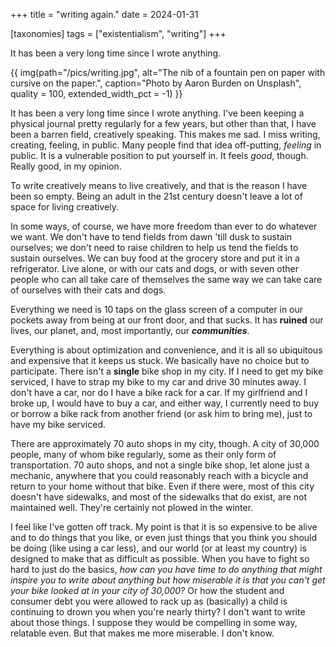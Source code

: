 +++
title = "writing again."
date = 2024-01-31

[taxonomies]
tags = ["existentialism", "writing"]
+++

It has been a very long time since I wrote anything.

<!-- more -->

{{ img(path="/pics/writing.jpg", alt="The nib of a fountain pen on paper with cursive on the paper.", caption="Photo by Aaron Burden on Unsplash", quality = 100, extended_width_pct = -1) }}

It has been a very long time since I wrote anything. I've been keeping a physical journal pretty regularly for a few years, but other than that, I have been a barren field, creatively speaking. This makes me sad. I miss writing, creating, feeling, in public. Many people find that idea off-putting, _feeling_ in public. It is a vulnerable position to put yourself in. It feels _good_, though. Really good, in my opinion.

To write creatively means to live creatively, and that is the reason I have been so empty. Being an adult in the 21st century doesn't leave a lot of space for living creatively.

In some ways, of course, we have more freedom than ever to do whatever we want. We don't have to tend fields from dawn 'till dusk to sustain ourselves; we don't need to raise children to help us tend the fields to sustain ourselves. We can buy food at the grocery store and put it in a refrigerator. Live alone, or with our cats and dogs, or with seven other people who can all take care of themselves the same way we can take care of ourselves with their cats and dogs.

Everything we need is 10 taps on the glass screen of a computer in our pockets away from being at our front door, and that sucks. It has **ruined** our lives, our planet, and, most importantly, our **_communities_**.

Everything is about optimization and convenience, and it is all so ubiquitous and expensive that it keeps us stuck. We basically have no choice but to participate. There isn't a **single** bike shop in my city. If I need to get my bike serviced, I have to strap my bike to my car and drive 30 minutes away. I don't have a car, nor do I have a bike rack for a car. If my girlfriend and I broke up, I would have to buy a car, and either way, I currently need to buy or borrow a bike rack from another friend (or ask him to bring me), just to have my bike serviced.

There are approximately 70 auto shops in my city, though. A city of 30,000 people, many of whom bike regularly, some as their only form of transportation. 70 auto shops, and not a single bike shop, let alone just a mechanic, anywhere that you could reasonably reach with a bicycle and return to your home without that bike. Even if there were, most of this city doesn't have sidewalks, and most of the sidewalks that do exist, are not maintained well. They're certainly not plowed in the winter.

I feel like I've gotten off track. My point is that it is so expensive to be alive and to do things that you like, or even just things that you think you should be doing (like using a car less), and our world (or at least my country) is designed to make that as difficult as possible. When you have to fight so hard to just do the basics, _how can you have time to do anything that might inspire you to write about anything but how miserable it is that you can't get your bike looked at in your city of 30,000?_ Or how the student and consumer debt you were allowed to rack up as (basically) a child is continuing to drown you when you're nearly thirty? I don't want to write about those things. I suppose they would be compelling in some way, relatable even. But that makes me more miserable. I don't know.
